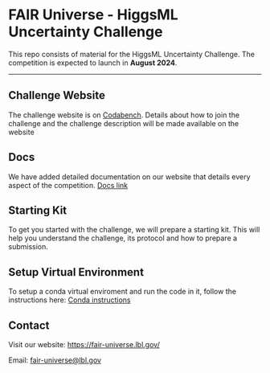 # FAIR Universe - HiggsML Uncertainty Challenge

This repo consists of material for the HiggsML Uncertainty Challenge. The competition is expected to launch in **August 2024**.

***

## Challenge Website
The challenge website is on [Codabench](https://www.codabench.org/competitions/2977/). Details about how to join the challenge and the challenge description will be made available on the website

## Docs
We have added detailed documentation on our website that details every aspect of the competition. 
[Docs link](https://fair-universe.lbl.gov/docs/) 

## Starting Kit
To get you started with the challenge, we will prepare a starting kit. This will help you understand the challenge, its protocol and how to prepare a submission.

## Setup Virtual Environment
To setup a conda virtual enviroment and run the code in it, follow the instructions here: [Conda instructions](conda/README.md)

## Contact
Visit our website: https://fair-universe.lbl.gov/

Email: fair-universe@lbl.gov
